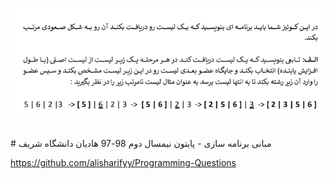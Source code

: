 
 ![description](img/4.png)

<br>
# مبانی برنامه سازی - پایتون
نیمسال دوم 98-97
هادیان دانشگاه شریف


https://github.com/alisharifyy/Programming-Questions
